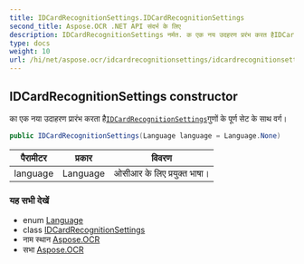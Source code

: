 ```yaml
---
title: IDCardRecognitionSettings.IDCardRecognitionSettings
second_title: Aspose.OCR .NET API संदर्भ के लिए
description: IDCardRecognitionSettings नर्मत. क एक नय उदहरण प्ररंभ करत हैIDCardRecognitionSettingsगुणं के पूर्ण सेट के सथ वर्ग
type: docs
weight: 10
url: /hi/net/aspose.ocr/idcardrecognitionsettings/idcardrecognitionsettings/
---
```

## IDCardRecognitionSettings constructor

का एक नया उदाहरण प्रारंभ करता है[`IDCardRecognitionSettings`](../)गुणों के पूर्ण सेट के साथ वर्ग।

```csharp
public IDCardRecognitionSettings(Language language = Language.None)
```

| पैरामीटर | प्रकार | विवरण |
| --- | --- | --- |
| language | Language | ओसीआर के लिए प्रयुक्त भाषा। |

### यह सभी देखें

* enum [Language](../../language/)
* class [IDCardRecognitionSettings](../)
* नाम स्थान [Aspose.OCR](../../idcardrecognitionsettings/)
* सभा [Aspose.OCR](../../../)


